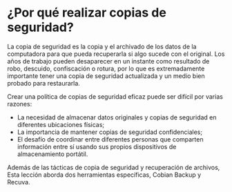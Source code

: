 [Title]: # (Porqué back-up?)
[Difficulty]: # (Avanzado)
[Order]: # (0)

# ¿Por qué realizar copias de seguridad?

La copia de seguridad es la copia y el archivado de los datos de la computadora para que pueda recuperarla si algo sucede con el original. Los años de trabajo pueden desaparecer en un instante como resultado de robo, descuido, confiscación o rotura, por lo que es extremadamente importante tener una copia de seguridad actualizada y un medio bien probado para restaurarla.

Crear una política de copias de seguridad eficaz puede ser difícil por varias razones:

*   La necesidad de almacenar datos originales y copias de seguridad en diferentes ubicaciones físicas;
*   La importancia de mantener copias de seguridad confidenciales;
*   El desafío de coordinar entre diferentes personas que comparten información entre sí usando sus propios dispositivos de almacenamiento portátil. 

Además de las tácticas de copia de seguridad y recuperación de archivos, Esta lección aborda dos herramientas específicas, Cobian Backup y Recuva.